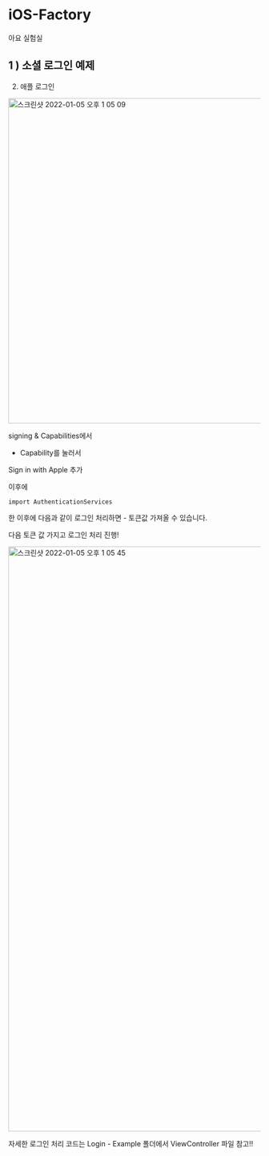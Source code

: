 # iOS-Factory
아요 실험실




##  1 ) 소셜 로그인 예제

2. 애플 로그인



<img width="650" alt="스크린샷 2022-01-05 오후 1 05 09" src="https://user-images.githubusercontent.com/60260284/148159032-bfa2b42c-0f14-44a5-9975-cc5515e98378.png">

signing & Capabilities에서

  

+ Capability를 눌러서

Sign in with Apple 추가

이후에 

    import AuthenticationServices

한 이후에 
다음과 같이 로그인 처리하면 - 
토큰값 가져올 수 있습니다.

다음 토큰 값 가지고 로그인 처리 진행!

<img width="1169" alt="스크린샷 2022-01-05 오후 1 05 45" src="https://user-images.githubusercontent.com/60260284/148159066-7c5e55fc-7c98-4f99-a6ad-6d92f0eaf6ca.png">



자세한 로그인 처리 코드는 Login - Example 폴더에서 ViewController 파일 참고!!

